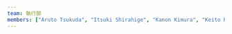 ```yaml
---
team: 執行部
members: ["Aruto Tsukuda", "Itsuki Shirahige", "Kanon Kimura", "Keito Kobayashi", "Koume Otake", "Rintaro Itokawa"]
---
```

